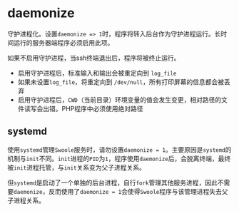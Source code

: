 # daemonize

守护进程化。设置`daemonize => 1`时，程序将转入后台作为守护进程运行。长时间运行的服务器端程序必须启用此项。

如果不启用守护进程，当ssh终端退出后，程序将被终止运行。

* 启用守护进程后，标准输入和输出会被重定向到 `log_file`
* 如果未设置`log_file`，将重定向到 `/dev/null`，所有打印屏幕的信息都会被丢弃
* 启用守护进程后，`CWD`（当前目录）环境变量的值会发生变更，相对路径的文件读写会出错。PHP程序中必须使用绝对路径

systemd
----
使用`systemd`管理`Swoole`服务时，请勿设置`daemonize = 1`。主要原因是`systemd`的机制与`init`不同。`init`进程的`PID`为`1`，程序使用`daemonize`后，会脱离终端，最终被`init`进程托管，与`init`关系变为父子进程关系。

但`systemd`是启动了一个单独的后台进程，自行`fork`管理其他服务进程，因此不需要`daemonize`，反而使用了`daemonize = 1`会使得`Swoole`程序与该管理进程失去父子进程关系。